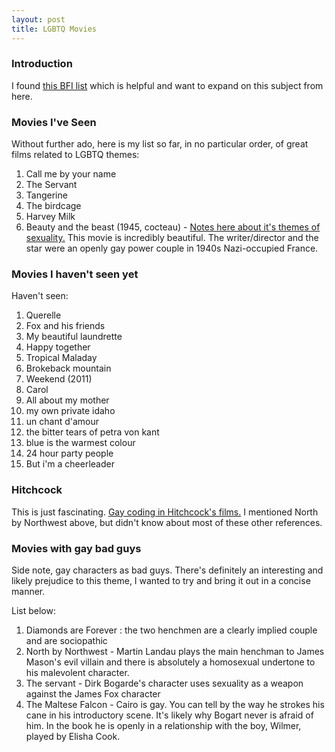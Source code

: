 ```yaml
---
layout: post
title: LGBTQ Movies
---
```


### Introduction

I found [this BFI list](https://www.bfi.org.uk/news-opinion/news-bfi/features/30-best-lgbt-films-all-time) which is helpful and want to expand on this subject from here.

### Movies I've Seen

Without further ado, here is my list so far, in no particular order, of great films related to LGBTQ themes:

1. Call me by your name
2. The Servant
3. Tangerine
4. The birdcage
5. Harvey Milk
6. Beauty and the beast (1945, cocteau) - [Notes here about it's themes of sexuality.](http://www.newnownext.com/beauty-and-the-beast-gay-cocteau/03/2017/) This movie is incredibly beautiful. The writer/director and the star were an openly gay power couple in 1940s Nazi-occupied France.

### Movies I haven't seen yet

Haven't seen:

1. Querelle
2. Fox and his friends
3. My beautiful laundrette
4. Happy together
5. Tropical Maladay
6. Brokeback mountain
7. Weekend (2011)
8. Carol
9. All about my mother
10. my own private idaho
11. un chant d'amour
12. the bitter tears of petra von kant
13. blue is the warmest colour
14. 24 hour party people
15. But i'm a cheerleader

### Hitchcock

This is just fascinating. [Gay coding in Hitchcock's films.](https://www.us.mensa.org/read/bulletin/features/gay-coding-in-hitchcock-films/) I mentioned North by Northwest above, but didn't know about most of these other references.

### Movies with gay bad guys

Side note, gay characters as bad guys. There's definitely an interesting and likely prejudice to this theme, I wanted to try and bring it out in a concise manner.

List below:

1. Diamonds are Forever : the two henchmen are a clearly implied couple and are sociopathic
2. North by Northwest - Martin Landau plays the main henchman to James Mason's evil villain and there is absolutely a homosexual undertone to his malevolent character.
3. The servant - Dirk Bogarde's character uses sexuality as a weapon against the James Fox character
4. The Maltese Falcon - Cairo is gay. You can tell by the way he strokes his cane in his introductory scene. It's likely why Bogart never is afraid of him. In the book he is openly in a relationship with the boy, Wilmer, played by Elisha Cook.


